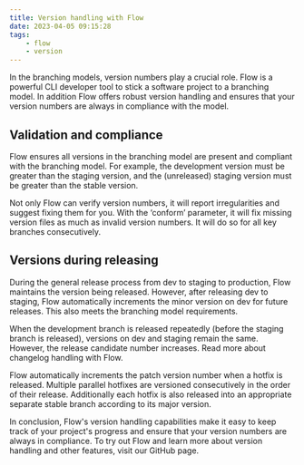 ```yaml
---
title: Version handling with Flow
date: 2023-04-05 09:15:28
tags:
    - flow
    - version
---
```


In the branching models, version numbers play a crucial role. Flow is a powerful CLI developer tool to stick a software project to a branching model. In addition Flow offers robust version handling and ensures that your version numbers are always in compliance with the model.

<!-- more -->

## Validation and compliance

Flow ensures all versions in the branching model are present and compliant with the branching model. For example, the development version must be greater than the staging version, and the (unreleased) staging version must be greater than the stable version.

Not only Flow can verify version numbers, it will report irregularities and suggest fixing them for you. With the ‘conform’ parameter, it will fix missing version files as much as invalid version numbers. It will do so for all key branches consecutively.

## Versions during releasing

During the general release process from dev to staging to production, Flow maintains the version being released. However, after releasing dev to staging, Flow automatically increments the minor version on dev for future releases. This also meets the branching model requirements.

When the development branch is released repeatedly (before the staging branch is released), versions on dev and staging remain the same. However, the release candidate number increases. Read more about changelog handling with Flow.

Flow automatically increments the patch version number when a hotfix is released. Multiple parallel hotfixes are versioned consecutively in the order of their release. Additionally each hotfix is also released into an appropriate separate stable branch according to its major version.

In conclusion, Flow's version handling capabilities make it easy to keep track of your project's progress and ensure that your version numbers are always in compliance. To try out Flow and learn more about version handling and other features, visit our GitHub page.
